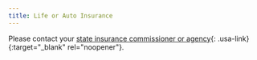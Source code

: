 ```yaml
---
title: Life or Auto Insurance
---
```


Please contact your [state insurance commissioner or agency](https://www.thebalance.com/state-insurance-commissioners-quick-list-2645464){: .usa-link}{:target="_blank" rel="noopener"}.